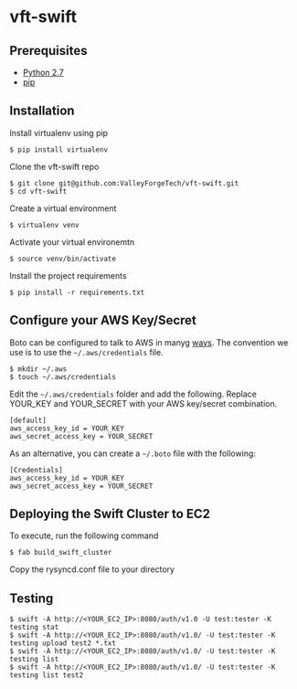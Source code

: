 vft-swift
=========

Prerequisites
-------------

 * [Python 2.7](https://www.python.org/)
 * [pip](http://pip.readthedocs.org/en/latest/installing.html)

Installation
------------

Install virtualenv using pip

```
$ pip install virtualenv
```

Clone the vft-swift repo

```
$ git clone git@github.com:ValleyForgeTech/vft-swift.git
$ cd vft-swift
```

Create a virtual environment

```
$ virtualenv venv
```

Activate your virtual environemtn

```
$ source venv/bin/activate
```

Install the project requirements

```
$ pip install -r requirements.txt
```

Configure your AWS Key/Secret
---------

Boto can be configured to talk to AWS in manyg [ways](http://boto.readthedocs.org/en/latest/boto_config_tut.html). The convention we use is to use the ```~/.aws/credentials``` file.

```
$ mkdir ~/.aws
$ touch ~/.aws/credentials
```

Edit the ```~/.aws/credentials``` folder and add the following.  Replace YOUR_KEY and YOUR_SECRET with your AWS key/secret combination.

```
[default]
aws_access_key_id = YOUR_KEY
aws_secret_access_key = YOUR_SECRET
```

As an alternative, you can create a ```~/.boto``` file with the following:

```
[Credentials]
aws_access_key_id = YOUR_KEY
aws_secret_access_key = YOUR_SECRET
```

Deploying the Swift Cluster to EC2
---------

To execute, run the following command

```
$ fab build_swift_cluster
```

Copy the rysyncd.conf file to your directory

Testing
-------

```
$ swift -A http://<YOUR_EC2_IP>:8080/auth/v1.0 -U test:tester -K testing stat
$ swift -A http://<YOUR_EC2_IP>:8080/auth/v1.0/ -U test:tester -K testing upload test2 *.txt
$ swift -A http://<YOUR_EC2_IP>:8080/auth/v1.0/ -U test:tester -K testing list
$ swift -A http://<YOUR_EC2_IP>:8080/auth/v1.0/ -U test:tester -K testing list test2
```
